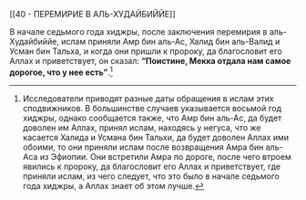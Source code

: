 [[40 - ПЕРЕМИРИЕ В АЛЬ-ХУДАЙБИЙЙЕ]]

В начале седьмого года хиджры, после заключения перемирия в аль-Худайбиййе, ислам приняли Амр бин аль-Ас, Халид бин аль-Валид и Усман бин Тальха, и когда они пришли к пророку, да благословит его Аллах и приветствует, он сказал: **“Поистине, Мекка отдала нам самое дорогое, что у нее есть”**.[^1]

[^1]: Исследователи приводят разные даты обращения в ислам этих сподвижников. В большинстве случаев указывается восьмой год хиджры, однако сообщается также, что Амр бин аль-Ас, да будет доволен им Аллах, принял ислам, находясь у негуса, что же касается Халида и Усмана бин Тальхи, да будет доволен Аллах ими обоими, то они приняли ислам после возвращения Амра бин аль-Аса из Эфиопии. Они встретили Амра по дороге, после чего втроем явились к пророку, да благословит его Аллах и приветствует, где приняли ислам, из чего следует, что это было в начале седьмого года хиджры, а Аллах знает об этом лучше.

